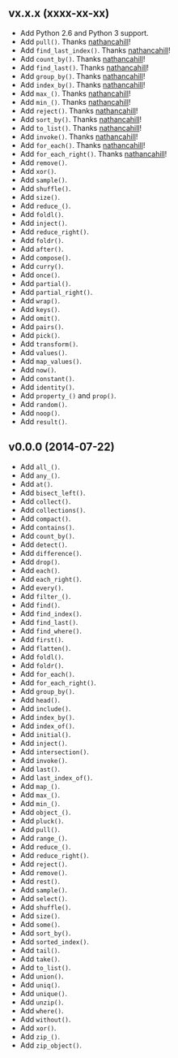 ## vx.x.x (xxxx-xx-xx)

- Add Python 2.6 and Python 3 support.
- Add `pull()`. Thanks [nathancahill]!
- Add `find_last_index()`. Thanks [nathancahill]!
- Add `count_by()`. Thanks [nathancahill]!
- Add `find_last()`. Thanks [nathancahill]!
- Add `group_by()`. Thanks [nathancahill]!
- Add `index_by()`. Thanks [nathancahill]!
- Add `max_()`. Thanks [nathancahill]!
- Add `min_()`. Thanks [nathancahill]!
- Add `reject()`. Thanks [nathancahill]!
- Add `sort_by()`. Thanks [nathancahill]!
- Add `to_list()`. Thanks [nathancahill]!
- Add `invoke()`. Thanks [nathancahill]!
- Add `for_each()`. Thanks [nathancahill]!
- Add `for_each_right()`. Thanks [nathancahill]!
- Add `remove()`.
- Add `xor()`.
- Add `sample()`.
- Add `shuffle()`.
- Add `size()`.
- Add `reduce_()`.
- Add `foldl()`.
- Add `inject()`.
- Add `reduce_right()`.
- Add `foldr()`.
- Add `after()`.
- Add `compose()`.
- Add `curry()`.
- Add `once()`.
- Add `partial()`.
- Add `partial_right()`.
- Add `wrap()`.
- Add `keys()`.
- Add `omit()`.
- Add `pairs()`.
- Add `pick()`.
- Add `transform()`.
- Add `values()`.
- Add `map_values()`.
- Add `now()`.
- Add `constant()`.
- Add `identity()`.
- Add `property_()` and `prop()`.
- Add `random()`.
- Add `noop()`.
- Add `result()`.


## v0.0.0 (2014-07-22)

- Add `all_()`.
- Add `any_()`.
- Add `at()`.
- Add `bisect_left()`.
- Add `collect()`.
- Add `collections()`.
- Add `compact()`.
- Add `contains()`.
- Add `count_by()`.
- Add `detect()`.
- Add `difference()`.
- Add `drop()`.
- Add `each()`.
- Add `each_right()`.
- Add `every()`.
- Add `filter_()`.
- Add `find()`.
- Add `find_index()`.
- Add `find_last()`.
- Add `find_where()`.
- Add `first()`.
- Add `flatten()`.
- Add `foldl()`.
- Add `foldr()`.
- Add `for_each()`.
- Add `for_each_right()`.
- Add `group_by()`.
- Add `head()`.
- Add `include()`.
- Add `index_by()`.
- Add `index_of()`.
- Add `initial()`.
- Add `inject()`.
- Add `intersection()`.
- Add `invoke()`.
- Add `last()`.
- Add `last_index_of()`.
- Add `map_()`.
- Add `max_()`.
- Add `min_()`.
- Add `object_()`.
- Add `pluck()`.
- Add `pull()`.
- Add `range_()`.
- Add `reduce_()`.
- Add `reduce_right()`.
- Add `reject()`.
- Add `remove()`.
- Add `rest()`.
- Add `sample()`.
- Add `select()`.
- Add `shuffle()`.
- Add `size()`.
- Add `some()`.
- Add `sort_by()`.
- Add `sorted_index()`.
- Add `tail()`.
- Add `take()`.
- Add `to_list()`.
- Add `union()`.
- Add `uniq()`.
- Add `unique()`.
- Add `unzip()`.
- Add `where()`.
- Add `without()`.
- Add `xor()`.
- Add `zip_()`.
- Add `zip_object()`.


[nathancahill]: https://github.com/nathancahill
